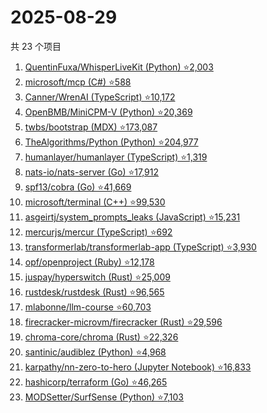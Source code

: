 # 2025-08-29

共 23 个项目

<!-- BEGIN GITHUB -->
<!-- 最后更新时间 2025-08-29 23:07:22 +0800 -->
1. [QuentinFuxa/WhisperLiveKit (Python) ⭐2,003](https://github.com/QuentinFuxa/WhisperLiveKit)
1. [microsoft/mcp (C#) ⭐588](https://github.com/microsoft/mcp)
1. [Canner/WrenAI (TypeScript) ⭐10,172](https://github.com/Canner/WrenAI)
1. [OpenBMB/MiniCPM-V (Python) ⭐20,369](https://github.com/OpenBMB/MiniCPM-V)
1. [twbs/bootstrap (MDX) ⭐173,087](https://github.com/twbs/bootstrap)
1. [TheAlgorithms/Python (Python) ⭐204,977](https://github.com/TheAlgorithms/Python)
1. [humanlayer/humanlayer (TypeScript) ⭐1,319](https://github.com/humanlayer/humanlayer)
1. [nats-io/nats-server (Go) ⭐17,912](https://github.com/nats-io/nats-server)
1. [spf13/cobra (Go) ⭐41,669](https://github.com/spf13/cobra)
1. [microsoft/terminal (C++) ⭐99,530](https://github.com/microsoft/terminal)
1. [asgeirtj/system_prompts_leaks (JavaScript) ⭐15,231](https://github.com/asgeirtj/system_prompts_leaks)
1. [mercurjs/mercur (TypeScript) ⭐692](https://github.com/mercurjs/mercur)
1. [transformerlab/transformerlab-app (TypeScript) ⭐3,930](https://github.com/transformerlab/transformerlab-app)
1. [opf/openproject (Ruby) ⭐12,178](https://github.com/opf/openproject)
1. [juspay/hyperswitch (Rust) ⭐25,009](https://github.com/juspay/hyperswitch)
1. [rustdesk/rustdesk (Rust) ⭐96,565](https://github.com/rustdesk/rustdesk)
1. [mlabonne/llm-course ⭐60,703](https://github.com/mlabonne/llm-course)
1. [firecracker-microvm/firecracker (Rust) ⭐29,596](https://github.com/firecracker-microvm/firecracker)
1. [chroma-core/chroma (Rust) ⭐22,326](https://github.com/chroma-core/chroma)
1. [santinic/audiblez (Python) ⭐4,968](https://github.com/santinic/audiblez)
1. [karpathy/nn-zero-to-hero (Jupyter Notebook) ⭐16,833](https://github.com/karpathy/nn-zero-to-hero)
1. [hashicorp/terraform (Go) ⭐46,265](https://github.com/hashicorp/terraform)
1. [MODSetter/SurfSense (Python) ⭐7,103](https://github.com/MODSetter/SurfSense)
<!-- END GITHUB -->